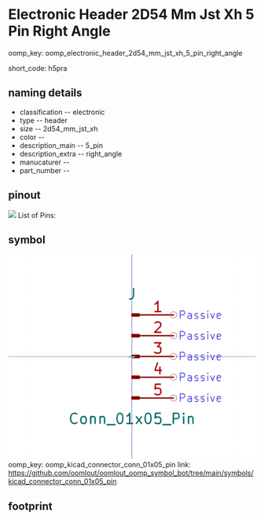 # Electronic Header 2D54 Mm Jst Xh 5 Pin Right Angle
oomp_key: oomp_electronic_header_2d54_mm_jst_xh_5_pin_right_angle  

short_code: h5pra
## naming details
* classification -- electronic
* type -- header
* size -- 2d54_mm_jst_xh
* color -- 
* description_main -- 5_pin
* description_extra -- right_angle
* manucaturer -- 
* part_number -- 
## pinout
![](working_pinout_600.png)
List of Pins:

## symbol

![](symbol/0/working/working_600.png)
oomp_key: oomp_kicad_connector_conn_01x05_pin
link: https://github.com/oomlout/oomlout_oomp_symbol_bot/tree/main/symbols/kicad_connector_conn_01x05_pin


## footprint
